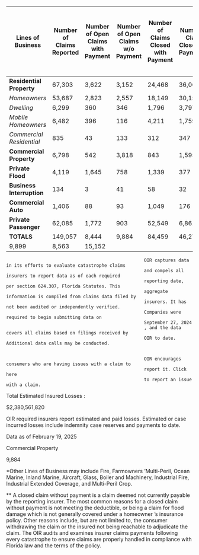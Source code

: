 **Lines of Business** |  **Number of Claims Reported** |  **Number of Open Claims with Payment** |  **Number of Open Claims w/o Payment** |  **Number of Claims Closed with Payment** |  **Number of Claims Closed w/o Payment**** |  **Percent of Claims Closed** |  **Total Incurred Loss** |  **Claims Closed without Payment due to Non-Covered Flood Damage** |  **Claims without Payment -All Other Reasons** |  **Claims Closed without Payment due to Damage Below deductible**  
---|---|---|---|---|---|---|---|---|---|---  
**Residential Property** |  67,303  |  3,622  |  3,152  |  24,468  |  36,061  |  89.9%  |  $533,523 518  |  9,183  |  6,906  |  13,143   
_Homeowners_ |  53,687  |  2,823  |  2,557  |  18,149  |  30,158  |  90%  |  $382,232,156  |  7,898  |  5,504  |  10,840   
_Dwelling_ |  6,299  |  360  |  346  |  1,796  |  3,797  |  88.8%  |  $42,026,997  |  794  |  936  |  1,573   
_Mobile Homeowners_ |  6,482  |  396  |  116  |  4,211  |  1,759  |  92.1%  |  $59,947,548  |  466  |  386  |  568   
_Commercial Residential_ |  835  |  43  |  133  |  312  |  347  |  78.9%  |  $49,316,817  |  25  |  80  |  162   
**Commercial Property** |  6,798  |  542  |  3,818  |  843  |  1,595  |  35.9%  |  $648,284,614  |  270  |  404  |  562   
**Private Flood** |  4,119  |  1,645  |  758  |  1,339  |  377  |  41.7%  |  $327,672,652  |  51  |  50  |  126   
**Business Interruption** |  134  |  3  |  41  |  58  |  32  |  67.2%  |  $29,403,088  |  2  |  4  |  2   
**Commercial Auto** |  1,406  |  88  |  93  |  1,049  |  176  |  87.1%  |  .  |  27  |  21  |  41   
**Private Passenger** |  62,085  |  1,772  |  903  |  52,549  |  6,861  |  95.7%  |  .  |  297  |  970  |  956   
**TOTALS** |  149,057  |  8,444  |  9,884  |  84,459  |  46,270  |  87.7%  |  $2,380,561,820   
|  9,899  |  8,563  |  15,152 



                                                        OIR captures data in its efforts to evaluate catastrophe claims
                                                        and compels all insurers to report data as of each required
                                                        reporting date, per section 624.307, Florida Statutes. This
                                                        aggregate information is compiled from claims data filed by
                                                        insurers. It has not been audited or independently verified.
                                                        Companies were required to begin submitting data on
                                                        September 27, 2024
                                                        , and the data covers all claims based on filings received by
                                                        OIR to date. Additional data calls may be conducted.
                                                    

                                                        OIR encourages consumers who are having issues with a claim to
                                                        report it. Click here
                                                        to report an issue with a claim.
                                                    

Total Estimated Insured Losses
                                                            :



$2,380,561,820



OIR
                                                                required insurers report estimated and paid losses.
                                                                Estimated or case incurred losses include indemnity case
                                                                reserves and payments to date.


Data as of February 19, 2025


Commercial Property

9,884






*Other Lines of Business may include Fire, Farmowners
                                                                ’Multi-Peril, Ocean Marine, Inland Marine,
                                                                Aircraft, Glass, Boiler and Machinery, Industrial Fire,
                                                                Industrial Extended Coverage, and Multi-Peril Crop.


** A closed claim without payment is a claim deemed
                                                                not currently payable by the reporting insurer. The most
                                                                common reasons for a closed claim without payment is not
                                                                meeting the deductible, or being a claim for flood
                                                                damage which is not generally covered under a homeowner
                                                                ’s insurance policy. Other reasons include, but
                                                                are not limited to, the consumer withdrawing the claim
                                                                or the insured not being reachable to adjudicate the
                                                                claim. The OIR audits and examines insurer claims
                                                                payments following every catastrophe to ensure claims
                                                                are properly handled in compliance with Florida law and
                                                                the terms of the policy.

